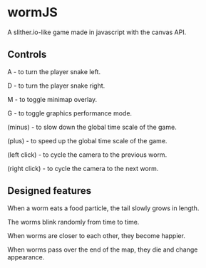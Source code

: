 # wormJS
A slither.io-like game made in javascript with the canvas API.

## Controls
A - to turn the player snake left.

D - to turn the player snake right.

M - to toggle minimap overlay.

G - to toggle graphics performance mode.

(minus) - to slow down the global time scale of the game.

(plus) - to speed up the global time scale of the game.

(left click) - to cycle the camera to the previous worm.

(right click) - to cycle the camera to the next worm.

## Designed features

When a worm eats a food particle, the tail slowly grows in length.

The worms blink randomly from time to time.

When worms are closer to each other, they become happier.

When worms pass over the end of the map, they die and change appearance.
